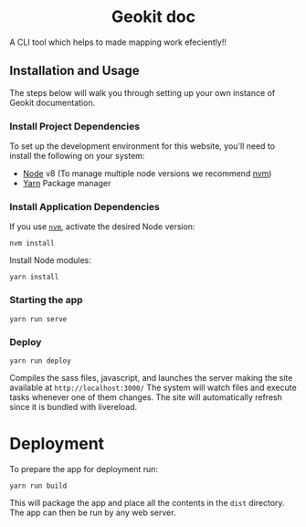 <h1 align="center">Geokit doc</h1>


A CLI tool which helps to made mapping  work efeciently!!

## Installation and Usage

The steps below will walk you through setting up your own instance of Geokit documentation.

### Install Project Dependencies
To set up the development environment for this website, you'll need to install the following on your system:

- [Node](http://nodejs.org/) v8 (To manage multiple node versions we recommend [nvm](https://github.com/creationix/nvm))
- [Yarn](https://yarnpkg.com/) Package manager

### Install Application Dependencies

If you use [`nvm`](https://github.com/creationix/nvm), activate the desired Node version:

```
nvm install
```

Install Node modules:

```
yarn install
```


### Starting the app

```
yarn run serve
```

### Deploy

```
yarn run deploy
```

Compiles the sass files, javascript, and launches the server making the site available at `http://localhost:3000/`
The system will watch files and execute tasks whenever one of them changes.
The site will automatically refresh since it is bundled with livereload.

# Deployment
To prepare the app for deployment run:

```
yarn run build
```

This will package the app and place all the contents in the `dist` directory.
The app can then be run by any web server.
